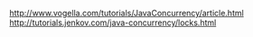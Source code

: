 http://www.vogella.com/tutorials/JavaConcurrency/article.html
http://tutorials.jenkov.com/java-concurrency/locks.html